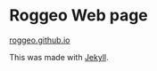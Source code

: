 # Roggeo Web page

[roggeo.github.io](https://roggeo.github.io/)

This was made with [Jekyll](https://jekyllrb.com/docs/).
